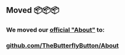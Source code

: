 ## Moved 📦📦📦
### We moved our [official "About"](https://github.com/TheButterflyButton/About/blob/main/README.md) to:
### [github.com/TheButterflyButton/About](https://github.com/TheButterflyButton/About/blob/main/README.md)

